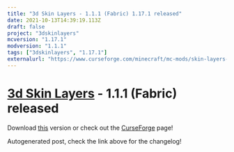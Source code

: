 ```yaml
---
title: "3d Skin Layers - 1.1.1 (Fabric) 1.17.1 released"
date: 2021-10-13T14:39:19.113Z
draft: false
project: "3dskinlayers"
mcversion: "1.17.1"
modversion: "1.1.1"
tags: ["3dskinlayers", "1.17.1"]
externalurl: "https://www.curseforge.com/minecraft/mc-mods/skin-layers-3d/files/3489973"
---
```

# [3d Skin Layers](/project/3dskinlayers) - 1.1.1 (Fabric) released
Download [this](https://www.curseforge.com/minecraft/mc-mods/skin-layers-3d/files/3489973) version or check out the [CurseForge](https://www.curseforge.com/minecraft/mc-mods/skin-layers-3d) page!

Autogenerated post, check the link above for the changelog!
